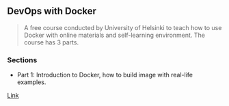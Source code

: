 ## DevOps with Docker
> A free course conducted by University of Helsinki to teach how to use Docker with online materials and self-learning environment. The course has 3 parts.

### Sections 

- Part 1: Introduction to Docker, how to build image with real-life examples.

[Link](./Part1/ReadMe.md)
